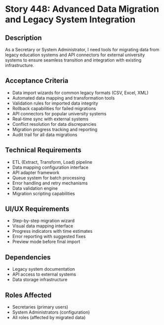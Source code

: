 # Story 448: Advanced Data Migration and Legacy System Integration

## Description
As a Secretary or System Administrator, I need tools for migrating data from legacy education systems and API connectors for external university systems to ensure seamless transition and integration with existing infrastructure.

## Acceptance Criteria
- Data import wizards for common legacy formats (CSV, Excel, XML)
- Automated data mapping and transformation tools
- Validation rules for imported data integrity
- Rollback capabilities for failed migrations
- API connectors for popular university systems
- Real-time sync with external systems
- Conflict resolution for data discrepancies
- Migration progress tracking and reporting
- Audit trail for all data migrations

## Technical Requirements
- ETL (Extract, Transform, Load) pipeline
- Data mapping configuration interface
- API adapter framework
- Queue system for batch processing
- Error handling and retry mechanisms
- Data validation engine
- Migration scripting capabilities

## UI/UX Requirements
- Step-by-step migration wizard
- Visual data mapping interface
- Progress indicators with time estimates
- Error reporting with suggested fixes
- Preview mode before final import

## Dependencies
- Legacy system documentation
- API access to external systems
- Data storage infrastructure

## Roles Affected
- Secretaries (primary users)
- System Administrators (configuration)
- All roles (affected by migrated data)